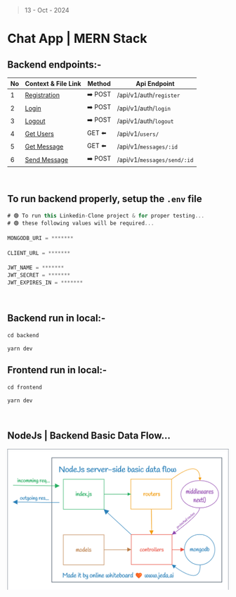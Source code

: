 > 13 - Oct - 2024

# Chat App | MERN Stack


## Backend endpoints:-
| No| Context & File Link           | Method  | Api Endpoint               |
| --| ------------------------------| ------- | ---------------------------|
| 1 | [Registration][registration]  | ➡️ POST | /api/v1/auth/`register`    |
| 2 | [Login][userLogin]            | ➡️ POST | /api/v1/auth/`login`       |
| 3 | [Logout][userLogout]          | ➡️ POST | /api/v1/auth/`logout`      |
| 4 | [Get Users][getUsers]         | GET  ⬅️ | /api/v1/`users/`           |
| 5 | [Get Message][getSms]         | GET  ⬅️ | /api/v1/`messages/:id`     |
| 6 | [Send Message][sendSms]       | ➡️ POST | /api/v1/`messages/send/:id`|


[registration]: ./backend/src/modules/auth/controllers/registration.js
[userLogin]:    ./backend/src/modules/auth/controllers/login.js
[userLogout]:   ./backend/src/modules/auth/controllers/logout.js
[getUsers]:     ./backend/src/modules/user/controllers/getUsersForSidebar.js
[getSms]:       ./backend/src/modules/messages/controllers/getMessage.js
[sendSms]:      ./backend/src/modules/messages/controllers/sendMessage.js


<br/>

## To run backend properly, setup the `.env` file

```js
# 🟢 To run this Linkedin-Clone project & for proper testing... 
# 🟢 these following values will be required...

MONGODB_URI = *******

CLIENT_URL = *******

JWT_NAME = *******
JWT_SECRET = *******
JWT_EXPIRES_IN = *******
```

<br/>

## Backend run in local:-

```
cd backend
```
```
yarn dev
```

## Frontend run in local:-

```
cd frontend
```
```
yarn dev
```

<br/>

## NodeJs | Backend Basic Data Flow...
<img src="./backend/public/img/backendDataFlow.png" />
